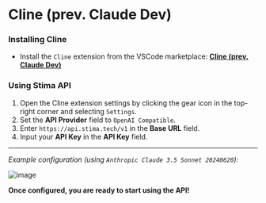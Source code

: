 # Cline (prev. Claude Dev)

### Installing Cline

- Install the `Cline` extension from the VSCode marketplace: [**Cline (prev. Claude Dev)**](https://marketplace.visualstudio.com/items?itemName=saoudrizwan.claude-dev)

### Using Stima API

1. Open the Cline extension settings by clicking the gear icon in the top-right corner and selecting `Settings`.
2. Set the **API Provider** field to `OpenAI Compatible`.
3. Enter `https://api.stima.tech/v1` in the **Base URL** field.
4. Input your **API Key** in the **API Key** field.

---

*Example configuration (using `Anthropic Claude 3.5 Sonnet 20240620`):*

![image](https://raw.githubusercontent.com/Stima-Tech/documentation/refs/heads/main/static/img/cline.png)

**Once configured, you are ready to start using the API!**